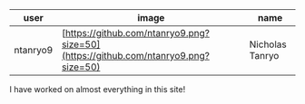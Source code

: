 |__user__|__image__|__name__|
|---|---|---|
|ntanryo9|[https://github.com/ntanryo9.png?size=50](https://github.com/ntanryo9.png?size=50)|Nicholas Tanryo|

I have worked on almost everything in this site!
